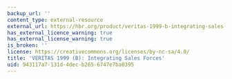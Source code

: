 ```yaml
---
backup_url: ''
content_type: external-resource
external_url: https://hbr.org/product/veritas-1999-b-integrating-sales-forces/an/SM120B-PDF-ENG
has_external_licence_warning: true
has_external_license_warning: true
is_broken: ''
license: https://creativecommons.org/licenses/by-nc-sa/4.0/
title: 'VERITAS 1999 (B): Integrating Sales Forces'
uid: 943117a7-131d-4dec-b265-6747e7ba0395
---
```

